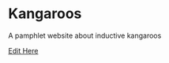 # Kangaroos
A pamphlet website about inductive kangaroos 

[Edit Here](https://diy-pwa.com/~/gh/LeanneCW/Kangaroos)
